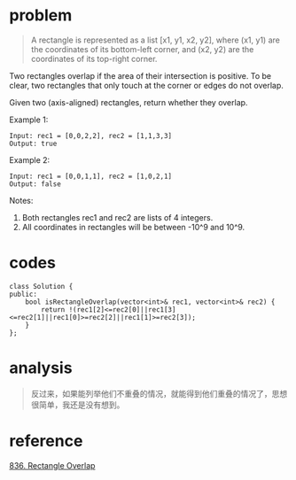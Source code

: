 # problem
> A rectangle is represented as a list [x1, y1, x2, y2], where (x1, y1) are the coordinates of its bottom-left corner, and (x2, y2) are the coordinates of its top-right corner.

Two rectangles overlap if the area of their intersection is positive.  To be clear, two rectangles that only touch at the corner or edges do not overlap.

Given two (axis-aligned) rectangles, return whether they overlap.

Example 1:
```
Input: rec1 = [0,0,2,2], rec2 = [1,1,3,3]
Output: true
```
Example 2:
```
Input: rec1 = [0,0,1,1], rec2 = [1,0,2,1]
Output: false
```
Notes:
1. Both rectangles rec1 and rec2 are lists of 4 integers.
2. All coordinates in rectangles will be between -10^9 and 10^9.

# codes
```
class Solution {
public:
    bool isRectangleOverlap(vector<int>& rec1, vector<int>& rec2) {
        return !(rec1[2]<=rec2[0]||rec1[3]<=rec2[1]||rec1[0]>=rec2[2]||rec1[1]>=rec2[3]);
    }
};
```

# analysis
>反过来，如果能列举他们不重叠的情况，就能得到他们重叠的情况了，思想很简单，我还是没有想到。

# reference
[836. Rectangle Overlap][1]

[1]: https://leetcode.com/problems/rectangle-overlap/solution/